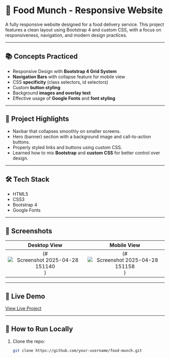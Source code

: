 # 🍔 Food Munch - Responsive Website

A fully responsive website designed for a food delivery service. This project features a clean layout using Bootstrap 4 and custom CSS, with a focus on responsiveness, navigation, and modern design practices.

---

## 📚 Concepts Practiced

- Responsive Design with **Bootstrap 4 Grid System**
- **Navigation Bars** with collapse feature for mobile view
- CSS **specificity** (class selectors, id selectors)
- Custom **button styling**
- Background **images and overlay text**
- Effective usage of **Google Fonts** and **font styling**

---

## 🧠 Project Highlights

- Navbar that collapses smoothly on smaller screens.
- Hero (banner) section with a background image and call-to-action buttons.
- Properly styled links and buttons using custom CSS.
- Learned how to mix **Bootstrap** and **custom CSS** for better control over design.

---

## 🛠️ Tech Stack

- HTML5  
- CSS3  
- Bootstrap 4  
- Google Fonts

---

## 📸 Screenshots

| Desktop View | Mobile View |
| :---: | :---: |
|(#![Screenshot 2025-04-28 151140](https://github.com/user-attachments/assets/5b1e0c07-f08f-48b3-b948-591dd598815e)) | (#![Screenshot 2025-04-28 151158](https://github.com/user-attachments/assets/69f45101-e693-40f2-9ae5-a01878ba8037)) | 


---

## 🔗 Live Demo

[View Live Project](#) <!-- Replace with your GitHub Pages or live URL -->

---

## 🚀 How to Run Locally

1. Clone the repo:
   ```bash
   git clone https://github.com/your-username/food-munch.git
